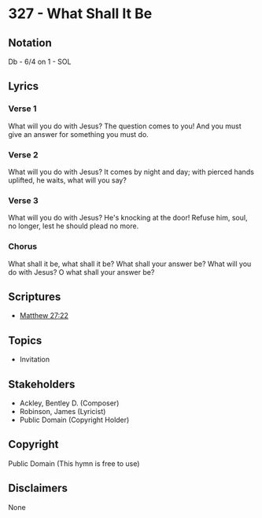 # 327 - What Shall It Be

## Notation

Db - 6/4 on 1 - SOL

## Lyrics

### Verse 1

What will you do with Jesus? The question comes to you! And you must give an answer for something you must do.

### Verse 2

What will you do with Jesus? It comes by night and day; with pierced hands uplifted, he waits, what will you say?

### Verse 3

What will you do with Jesus? He's knocking at the door! Refuse him, soul, no longer, lest he should plead no more.

### Chorus

What shall it be, what shall it be? What shall your answer be? What will you do with Jesus? O what shall your answer be?


## Scriptures

- [Matthew 27:22](https://www.biblegateway.com/passage/?search=Matthew%2027%3A22)

## Topics

- Invitation

## Stakeholders

- Ackley, Bentley D. (Composer)
- Robinson, James (Lyricist)
- Public Domain (Copyright Holder)

## Copyright

Public Domain
(This hymn is free to use)

## Disclaimers

None

